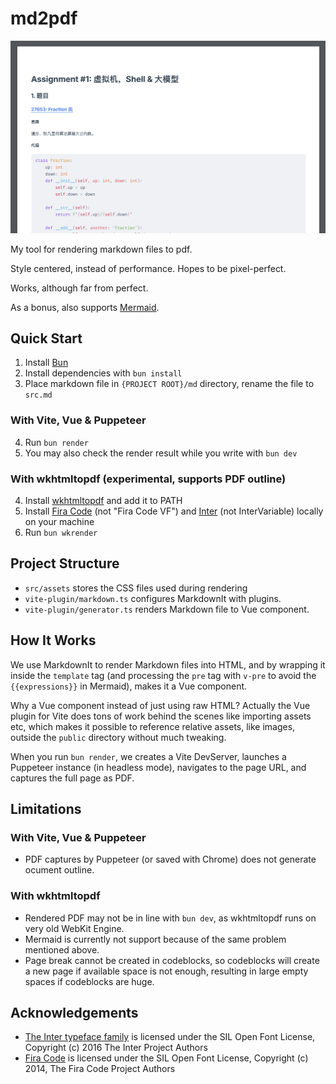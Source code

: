 # md2pdf

![Preview](./preview.png)

My tool for rendering markdown files to pdf.

Style centered, instead of performance. Hopes to be pixel-perfect.

Works, although far from perfect.

As a bonus, also supports [Mermaid](https://mermaid.js.org/).

## Quick Start

1. Install [Bun](https://bun.sh)
2. Install dependencies with `bun install`
3. Place markdown file in `{PROJECT ROOT}/md` directory, rename the file to `src.md`

### With Vite, Vue & Puppeteer

4. Run `bun render`
5. You may also check the render result while you write with `bun dev`

### With wkhtmltopdf (experimental, supports PDF outline)

4. Install [wkhtmltopdf](https://wkhtmltopdf.org/) and add it to PATH
5. Install [Fira Code](https://github.com/tonsky/FiraCode) (not "Fira Code VF") and [Inter](https://rsms.me/inter) (not InterVariable) locally on your machine
6. Run `bun wkrender`

## Project Structure

- `src/assets` stores the CSS files used during rendering
- `vite-plugin/markdown.ts` configures MarkdownIt with plugins.
- `vite-plugin/generator.ts` renders Markdown file to Vue component.

## How It Works

We use MarkdownIt to render Markdown files into HTML, and by wrapping
it inside the `template` tag (and processing the `pre` tag with `v-pre`
to avoid the `{{expressions}}` in Mermaid), makes it a Vue component.

Why a Vue component instead of just using raw HTML? Actually the Vue
plugin for Vite does tons of work behind the scenes like importing
assets etc, which makes it possible to reference relative assets, like
images, outside the `public` directory without much tweaking.

When you run `bun render`, we creates a Vite DevServer, launches a
Puppeteer instance (in headless mode), navigates to the page URL, and
captures the full page as PDF.

## Limitations

### With Vite, Vue & Puppeteer

- PDF captures by Puppeteer (or saved with Chrome) does not generate
  ocument outline.

### With wkhtmltopdf

- Rendered PDF may not be in line with `bun dev`, as wkhtmltopdf runs
  on very old WebKit Engine.
- Mermaid is currently not support because of the same problem mentioned
  above.
- Page break cannot be created in codeblocks, so codeblocks will create
  a new page if available space is not enough, resulting in large empty
  spaces if codeblocks are huge.

## Acknowledgements

- [The Inter typeface family](https://rsms.me/inter) is licensed under the SIL Open Font License, Copyright (c) 2016 The Inter Project Authors
- [Fira Code](https://github.com/tonsky/FiraCode) is licensed under the SIL Open Font License, Copyright (c) 2014, The Fira Code Project Authors
